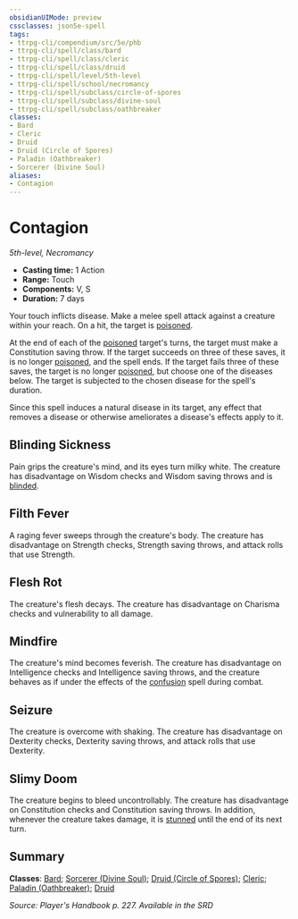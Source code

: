 ```yaml
---
obsidianUIMode: preview
cssclasses: json5e-spell
tags:
- ttrpg-cli/compendium/src/5e/phb
- ttrpg-cli/spell/class/bard
- ttrpg-cli/spell/class/cleric
- ttrpg-cli/spell/class/druid
- ttrpg-cli/spell/level/5th-level
- ttrpg-cli/spell/school/necromancy
- ttrpg-cli/spell/subclass/circle-of-spores
- ttrpg-cli/spell/subclass/divine-soul
- ttrpg-cli/spell/subclass/oathbreaker
classes:
- Bard
- Cleric
- Druid
- Druid (Circle of Spores)
- Paladin (Oathbreaker)
- Sorcerer (Divine Soul)
aliases:
- Contagion
---
```

# Contagion
*5th-level, Necromancy*  


- **Casting time:** 1 Action
- **Range:** Touch
- **Components:** V, S
- **Duration:** 7 days

Your touch inflicts disease. Make a melee spell attack against a creature within your reach. On a hit, the target is [poisoned](/3-Mechanics/CLI/Rules/conditions.md#Poisoned).

At the end of each of the [poisoned](/3-Mechanics/CLI/Rules/conditions.md#Poisoned) target's turns, the target must make a Constitution saving throw. If the target succeeds on three of these saves, it is no longer [poisoned](/3-Mechanics/CLI/Rules/conditions.md#Poisoned), and the spell ends. If the target fails three of these saves, the target is no longer [poisoned](/3-Mechanics/CLI/Rules/conditions.md#Poisoned), but choose one of the diseases below. The target is subjected to the chosen disease for the spell's duration.

Since this spell induces a natural disease in its target, any effect that removes a disease or otherwise ameliorates a disease's effects apply to it.

## Blinding Sickness

Pain grips the creature's mind, and its eyes turn milky white. The creature has disadvantage on Wisdom checks and Wisdom saving throws and is [blinded](/3-Mechanics/CLI/Rules/conditions.md#Blinded).

## Filth Fever

A raging fever sweeps through the creature's body. The creature has disadvantage on Strength checks, Strength saving throws, and attack rolls that use Strength.

## Flesh Rot

The creature's flesh decays. The creature has disadvantage on Charisma checks and vulnerability to all damage.

## Mindfire

The creature's mind becomes feverish. The creature has disadvantage on Intelligence checks and Intelligence saving throws, and the creature behaves as if under the effects of the [confusion](/3-Mechanics/CLI/Compendium/spells/confusion.md) spell during combat.

## Seizure

The creature is overcome with shaking. The creature has disadvantage on Dexterity checks, Dexterity saving throws, and attack rolls that use Dexterity.

## Slimy Doom

The creature begins to bleed uncontrollably. The creature has disadvantage on Constitution checks and Constitution saving throws. In addition, whenever the creature takes damage, it is [stunned](/3-Mechanics/CLI/Rules/conditions.md#Stunned) until the end of its next turn.

## Summary

**Classes**: [Bard](/3-Mechanics/CLI/Compendium/lists/list-spells-classes-bard.md); [Sorcerer (Divine Soul)](/3-Mechanics/CLI/Compendium/lists/list-spells-classes-divine-soul-xge.md "subclass=XGE"); [Druid (Circle of Spores)](/3-Mechanics/CLI/Compendium/lists/list-spells-classes-circle-of-spores-tce.md "subclass=TCE"); [Cleric](/3-Mechanics/CLI/Compendium/lists/list-spells-classes-cleric.md); [Paladin (Oathbreaker)](/3-Mechanics/CLI/Compendium/lists/list-spells-classes-oathbreaker-dmg.md "subclass=DMG"); [Druid](/3-Mechanics/CLI/Compendium/lists/list-spells-classes-druid.md)

*Source: Player's Handbook p. 227. Available in the <span title='Systems Reference Document (5.1)'>SRD</span>*